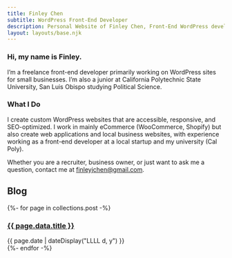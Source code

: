 ```yaml
---
title: Finley Chen
subtitle: WordPress Front-End Developer
description: Personal Website of Finley Chen, Front-End WordPress developer. Currently taking freelance projects.
layout: layouts/base.njk
---
```



### Hi, my name is Finley.
I’m a freelance front-end developer primarily working on WordPress sites for small businesses.
I’m also a junior at California Polytechnic State University, San Luis Obispo studying Political Science.

### What I Do
I create custom WordPress websites that are accessible, responsive, and SEO-optimized. I work in mainly eCommerce (WooCommerce, Shopify) but also create web applications and local business websites, with experience working as a front-end developer at a local startup and my university (Cal Poly). 

Whether you are a recruiter, business owner, or just want to ask me a question, contact me at <a href="mailto:finleyjchen@gmail.com">finleyjchen@gmail.com</a>.



## Blog 
<section class="listing">
{%- for page in collections.post -%}
  <article>
    <h3>
    <a href="{{ page.url }}">{{ page.data.title }}</a>
    </h3>
    <time datetime="{{ page.date }}">{{ page.date | dateDisplay("LLLL d, y") }}</time>
  </article>
{%- endfor -%}
</section>



<!-- <ul class="listing">
{%- for item in hawksworx.entries.slice(0,5) -%}
  <li>
    <a href="{{ item.link }}">{{ item.title }}</a>
  </li>
{%- endfor -%}
</ul> -->





